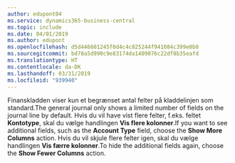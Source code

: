 ```yaml
---
author: edupont04
ms.service: dynamics365-business-central
ms.topic: include
ms.date: 04/01/2019
ms.author: edupont
ms.openlocfilehash: d5d446601245f0d4c4c825244f941084c399e0b0
ms.sourcegitcommit: bd78a5d990c9e83174da1409076c22df8b35eafd
ms.translationtype: HT
ms.contentlocale: da-DK
ms.lasthandoff: 03/31/2019
ms.locfileid: "939940"
---
```

<span data-ttu-id="b47ac-101">Finanskladden viser kun et begrænset antal felter på kladdelinjen som standard.</span><span class="sxs-lookup"><span data-stu-id="b47ac-101">The general journal only shows a limited number of fields on the journal line by default.</span></span> <span data-ttu-id="b47ac-102">Hvis du vil have vist flere felter, f.eks. feltet **Kontotype**, skal du vælge handlingen **Vis flere kolonner**.</span><span class="sxs-lookup"><span data-stu-id="b47ac-102">If you want to see additional fields, such as the **Account Type** field, choose the **Show More Columns** action.</span></span> <span data-ttu-id="b47ac-103">Hvis du vil skjule flere felter igen, skal du vælge handlingen **Vis færre kolonner**.</span><span class="sxs-lookup"><span data-stu-id="b47ac-103">To hide the additional fields again, choose the **Show Fewer Columns** action.</span></span>  
